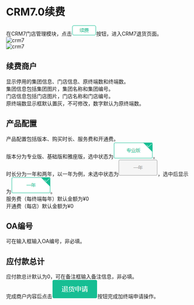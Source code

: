 # CRM7.0续费
在CRM7门店管理模块，点击![crm7](picture\\CRM7\\48.png)按钮，进入CRM7退货页面。  
![crm7](picture\\CRM7\\53.png=500-)  
![crm7](picture\\CRM7\\54.png=500-)  
## 续费商户
显示停用的集团信息、门店信息、原终端数和终端数。  
集团信息包括集团图片，集团名称和集团编号。  
门店信息包括门店图片，门店名称和门店编号。  
原终端数显示框默认置灰，不可修改，数字默认为原终端数。  
## 产品配置
产品配置包括版本、购买时长、服务费和开通费。    
版本分为专业版、基础版和雅座版，选中状态为![crm7](picture\\CRM7\\49.png)。  
时长分为一年和两年，以一年为例，未选中状态为![crm7](picture\\CRM7\\50.png)，选中后显示为![crm7](picture\\CRM7\\51.png)。  
服务费（每终端每年）默认金额为¥0  
开通费（每店）默认金额为¥0  
## OA编号
可在输入框输入OA编号，非必填。
## 应付款总计
应付款总计默认为0，可在备注框输入备注信息，非必填。  
完成商户内容后点击![crm7](picture\\CRM7\\52.png)按钮完成加终端申请操作。